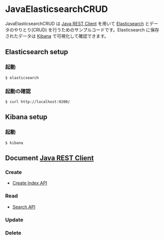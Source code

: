 # JavaElasticsearchCRUD

JavaElasticsearchCRUD は [Java REST Client](https://www.elastic.co/guide/en/elasticsearch/client/java-rest/current/index.html) を用いて [Elasticsearch](https://www.elastic.co/products/elasticsearch) とデータのやりとり(CRUD) を行うためのサンプルコードです。Elasticsearch に保存されたデータは [Kibana](https://www.elastic.co/products/kibana) で可視化して確認できます。

## Elasticsearch setup

### 起動

```
$ elasticsearch
```

### 起動の確認

```
$ curl http://localhost:9200/
```

## Kibana setup

### 起動

```
$ kibana
```

## Document [Java REST Client](https://www.elastic.co/guide/en/elasticsearch/client/java-rest/current/index.html)

### Create

- [Create Index API](https://www.elastic.co/guide/en/elasticsearch/client/java-rest/current/java-rest-high-create-index.html)

### Read

- [Search API](https://www.elastic.co/guide//en/elasticsearch/client/java-rest/master/java-rest-high-search.html)

### Update

### Delete
